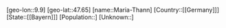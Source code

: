 ﻿---
location: [47.65,9.9]
type: City
tags:
- geo/City


SpocWebEntityId: 32281
isDeleted: false
confidential: public

---
[geo-lon::9.9]
[geo-lat::47.65]
[name::Maria-Thann]
[Country::[[Germany]]]
[State::[[Bayern]]]
[Population::]
[Unknown::]

